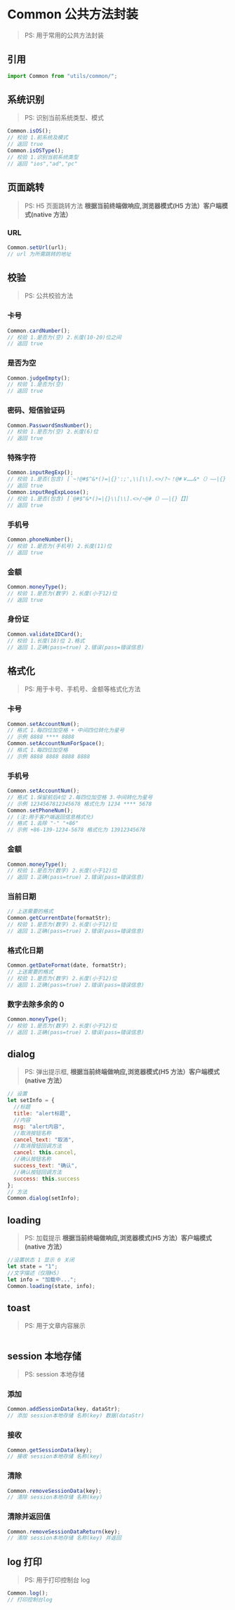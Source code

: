 # Common 公共方法封装

> PS: 用于常用的公共方法封装

## 引用

```js
import Common from "utils/common/";
```

## 系统识别

> PS: 识别当前系统类型、模式

```js
Common.isOS();
// 校验 1.前系统及模式
// 返回 true
Common.isOSType();
// 校验 1.识别当前系统类型
// 返回 "ios","ad","pc"
```

## 页面跳转

> PS: H5 页面跳转方法 **根据当前终端做响应,浏览器模式(H5 方法）客户端模式(native 方法）**

### URL

```js
Common.setUrl(url);
// url 为所需跳转的地址
```

## 校验

> PS: 公共校验方法

### 卡号

```js
Common.cardNumber();
// 校验 1.是否为(空) 2.长度(10-20)位之间
// 返回 true
```

### 是否为空

```js
Common.judgeEmpty();
// 校验 1.是否为(空)
// 返回 true
```

### 密码、短信验证码

```js
Common.PasswordSmsNumber();
// 校验 1.是否为(空) 2.长度(6)位
// 返回 true
```

### 特殊字符

```js
Common.inputRegExp();
// 校验 1.是否(包含) [`~!@#$^&*()=|{}':;',\\[\\].<>/?~！@#￥……&*（）——|{}【】‘；：”“'。，、？%+_]
// 返回 true
Common.inputRegExpLoose();
// 校验 1.是否(包含) [`@#$^&*()=|{}\\[\\].<>/~@#（）——|{}【】]
// 返回 true
```

### 手机号

```js
Common.phoneNumber();
// 校验 1.是否为(手机号) 2.长度(11)位 
// 返回 true
```

### 金额

```js
Common.moneyType();
// 校验 1.是否为(数字) 2.长度(小于12)位
// 返回 true
```

### 身份证

```js
Common.validateIDCard();
// 校验 1.长度(18)位 2.格式
// 返回 1.正确(pass=true) 2.错误(pass=错误信息)
```

## 格式化

> PS: 用于卡号、手机号、金额等格式化方法

### 卡号

```js
Common.setAccountNum();
// 格式 1.每四位加空格 + 中间四位转化为星号
// 示例 8888 **** 8888
Common.setAccountNumForSpace();
// 格式 1.每四位加空格
// 示例 8888 8888 8888 8888
```

### 手机号

```js
Common.setAccountNum();
// 格式 1.保留前后4位 2.每四位加空格 3.中间转化为星号
// 示例 1234567812345678 格式化为 1234 **** 5678
Common.setPhoneNum();
// (注:用于客户端返回信息格式化)
// 格式 1.去除 "-" "+86" 
// 示例 +86-139-1234-5678 格式化为 13912345678
```

### 金额

```js
Common.moneyType();
// 校验 1.是否为(数字) 2.长度(小于12)位
// 返回 1.正确(pass=true) 2.错误(pass=错误信息)
```

### 当前日期

```js
// 上送需要的格式
Common.getCurrentDate(formatStr);
// 校验 1.是否为(数字) 2.长度(小于12)位
// 返回 1.正确(pass=true) 2.错误(pass=错误信息)
```

### 格式化日期

```js
Common.getDateFormat(date, formatStr);
// 上送需要的格式
// 校验 1.是否为(数字) 2.长度(小于12)位
// 返回 1.正确(pass=true) 2.错误(pass=错误信息)
```

### 数字去除多余的 0

```js
Common.moneyType();
// 校验 1.是否为(数字) 2.长度(小于12)位
// 返回 1.正确(pass=true) 2.错误(pass=错误信息)
```

## dialog

> PS: 弹出提示框, **根据当前终端做响应,浏览器模式(H5 方法）客户端模式(native 方法）**

```js
// 设置
let setInfo = {
  //标题
  title: "alert标题",
  //内容
  msg: "alert内容",
  //取消按钮名称
  cancel_text: "取消",
  //取消按钮回调方法
  cancel: this.cancel,
  //确认按钮名称
  success_text: "确认",
  //确认按钮回调方法
  success: this.success
};
// 方法
Common.dialog(setInfo);
```

## loading

> PS: 加载提示 **根据当前终端做响应,浏览器模式(H5 方法）客户端模式(native 方法）**

```js
//设置状态 1 显示 0 关闭
let state = "1";
//文字描述（仅限H5）
let info = "加载中...";
Common.loading(state, info);
```

## toast

> PS: 用于文章内容展示

```js
```

## session 本地存储

> PS: session 本地存储

### 添加

```js
Common.addSessionData(key, dataStr);
// 添加 session本地存储 名称(key) 数据(dataStr)
```

### 接收

```js
Common.getSessionData(key);
// 接收 session本地存储 名称(key)
```

### 清除

```js
Common.removeSessionData(key);
// 清除 session本地存储 名称(key)
```

### 清除并返回值

```js
Common.removeSessionDataReturn(key);
// 清除 session本地存储 名称(key) 并返回
```

## log 打印

> PS: 用于打印控制台 log 

```js
Common.log();
// 打印控制台log
```
